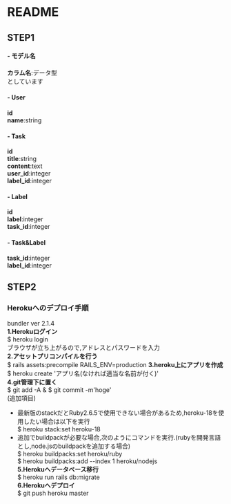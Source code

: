 # README
## STEP1
#### - モデル名
**カラム名**:データ型  
としています　　
#### - User
**id**  
**name**:string  
#### - Task
**id**  
**title**:string  
**content**:text  
**user_id**:integer  
**label_id**:integer  
#### - Label
**id**  
**label**:integer  
**task_id**:integer  
#### - Task&Label
**task_id**:integer  
**label_id**:integer

## STEP2
### Herokuへのデプロイ手順
bundler ver 2.1.4  
**1.Herokuログイン**  
$ heroku login  
ブラウザが立ち上がるので,アドレスとパスワードを入力  
**2.アセットプリコンパイルを行う**  
$ rails assets:precompile RAILS_ENV=production
**3.heroku上にアプリを作成**  
$ heroku create 'アプリ名(なければ適当な名前が付く)'  
**4.git管理下に置く**  
$ git add -A & $ git commit -m'hoge'  
(追加項目)  
- 最新版のstackだとRuby2.6.5で使用できない場合があるため,heroku-18を使用したい場合は以下を実行  
$ heroku stack:set heroku-18  
- 追加でbuildpackが必要な場合,次のようにコマンドを実行.(rubyを開発言語とし,node.jsのbuildpackを追加する場合)  
$ heroku buildpacks:set heroku/ruby  
$ heroku buildpacks:add --index 1 heroku/nodejs  
**5.Herokuへデータベース移行**  
$ heroku run rails db:migrate  
**6.Herokuへデプロイ**  
$ git push heroku master  
